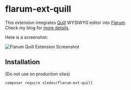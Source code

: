 # flarum-ext-quill

This extension integrates [Quill](https://quilljs.com) WYSIWYG editor into [Flarum](http://flarum.org).<br>
Check my blog for [more details](http://sledov.com/wysiwyg-editor-for-flarum.htm).

Here is a screenshot:

![Flarum Quill Extension Screenshot](http://sledov.com/img/wysiwyg-flarum.png)

## Installation

(Do not use on production sites)

    composer require sledov/flarum-ext-quill
